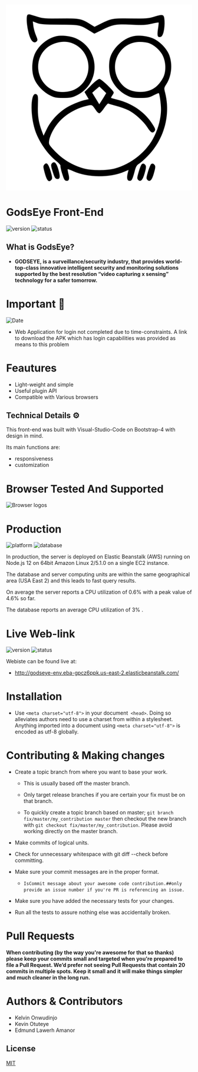 <!-- GodsEye log--->

![GodsEye logo](
 css/571c1de6-aaa0-417a-a6e4-a7d0ec06045b_200x200.svg
)



<!-- GodsEye Home-Landing Page-->
# GodsEye Front-End
![version](https://img.shields.io/static/v1?label=version&message=1.0.20&color=important&style=for-the-badge) ![status](https://img.shields.io/static/v1?label=status&message=production&color=blue&style=for-the-badge) 
## What is GodsEye?
* **GODSEYE, is a surveillance/security industry, that provides world-top-class innovative intelligent security and monitoring solutions supported by the best resolution “video capturing x sensing” technology for a safer tomorrow.**



# Important 📢
![Date](https://img.shields.io/static/v1?label=date&message=30/06/2020&color=green&style=for-the-badge)
* Web Application for login not completed due to time-constraints. A link to download the APK which has login capabilities was provided as means to this problem



# Feautures

* Light-weight and simple
* Useful plugin API
* Compatible with Various browsers

## Technical Details ⚙️

This front-end was built with Visual-Studio-Code on Bootstrap-4 with design in mind.

Its main functions are:
* responsiveness
 * customization

# Browser Tested And Supported

![Browser logos](
 https://raw.githubusercontent.com/alrra/browser-logos/master/src/main-desktop-browser-logos.png
)

# Production 

![platform](https://img.shields.io/static/v1?label=&message=Elastic%20Beanstalk&color=ff9900&style=for-the-badge&logo=Amazon-AWS) ![database](https://img.shields.io/static/v1?label=&message=Amazon%20RDS&color=232f3e&style=for-the-badge&logo=Amazon-AWS)

In production, the server is deployed on Elastic Beanstalk (AWS) running on Node.js 12
on 64bit Amazon Linux 2/5.1.0 on a single EC2 instance.

The database and server computing units are within the same geographical area (USA East 2)
and this leads to fast query results.

On average the server reports a CPU utilization of 0.6% with a peak value of 4.6% so far.

The database reports an average CPU utilization of 3% .



# Live Web-link
 ![version](https://img.shields.io/static/v1?label=version&message=1.0.20&color=important&style=for-the-badge) ![status](https://img.shields.io/static/v1?label=status&message=production&color=blue&style=for-the-badge)

Webiste can be found live at:
 * http://godseye-env.eba-gpcz6ppk.us-east-2.elasticbeanstalk.com/


# Installation

* Use ```<meta charset="utf-8">``` in your document``` <head>```. Doing so alleviates authors need to use a charset from within a stylesheet. Anything imported into a document using ```<meta charset="utf-8">``` is encoded as utf-8 globally.

# Contributing & Making changes

* Create a topic branch from where you want to base your work.
    * This is usually based off the master branch.
    * Only target release branches if you are certain your fix must be on that branch.

    * To quickly create a topic branch based on master; ```git branch fix/master/my_contribution master``` then checkout the new branch with ```git checkout fix/master/my_contribution```. Please avoid working directly on the master branch.
* Make commits of logical units.
* Check for unnecessary whitespace with git diff --check before committing.
* Make sure your commit messages are in the proper format.

    * ```IsCommit message about your awesome code contribution.##only provide an issue number if you're PR is referencing an issue.```

* Make sure you have added the necessary tests for your changes.
* Run all the tests to assure nothing else was accidentally broken.

# Pull Requests

**When contributing (by the way you're awesome for that so thanks) please keep your commits small and targeted when you're prepared to file a Pull Request. We’d prefer not seeing Pull Requests that contain 20 commits in multiple spots. Keep it small and it will make things simpler and much cleaner in the long run.**

# Authors & Contributors
* Kelvin Onwudinjo
* Kevin Otuteye
* Edmund Lawerh Amanor

## License
[MIT](https://choosealicense.com/licenses/mit/)